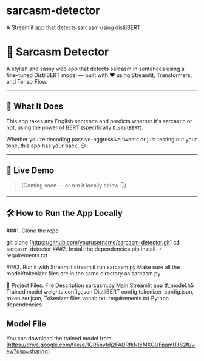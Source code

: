 # sarcasm-detector
A Streamlit app that detects sarcasm using distilBERT

# 🤖 Sarcasm Detector

A stylish and sassy web app that detects sarcasm in sentences using a fine-tuned DistilBERT model — built with ❤️ using Streamlit, Transformers, and TensorFlow.

---

## 🧠 What It Does

This app takes any English sentence and predicts whether it's sarcastic or not, using the power of BERT (specifically `DistilBERT`). 

Whether you're decoding passive-aggressive tweets or just testing out your tone, this app has your back. 😏

---

## 🚀 Live Demo

> (Coming soon — or run it locally below 👇)

---

## 🛠️ How to Run the App Locally

###1. Clone the repo

git clone [https://github.com/yourusername/sarcasm-detector.git]
cd sarcasm-detector
###2. Install the dependencies
pip install -r requirements.txt

###3. Run it with Streamlit
streamlit run sarcasm.py
Make sure all the model/tokenizer files are in the same directory as sarcasm.py.

🧾 Project Files:
File	                    Description
sarcasm.py	              Main Streamlit app
tf_model.h5	              Trained model weights
config.json	              DistilBERT config
tokenizer_config.json, 
tokenizer.json,           Tokenizer files
vocab.txt.
requirements.txt	        Python dependencies

## Model File
You can download the trained model from [https://drive.google.com/file/d/1GR5nyfdj2FADRfkNteMXGUFpamUJ82ft/view?usp=sharing]

